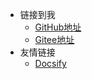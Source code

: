 <!-- _navbar.md -->
* 链接到我
  * [GitHub地址](https://github.com/worldstarted/worldstarted.github.io)
  * [Gitee地址](https://gitee.com/world_started)
* 友情链接
  * [Docsify](https://docsify.js.org/#/)